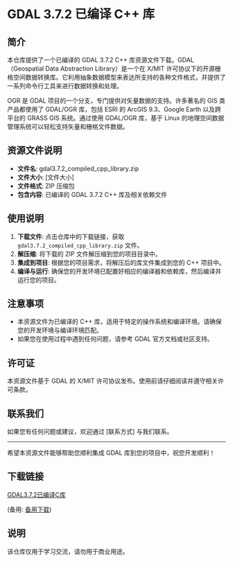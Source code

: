 # GDAL 3.7.2 已编译 C++ 库

## 简介

本仓库提供了一个已编译的 GDAL 3.7.2 C++ 库资源文件下载。GDAL（Geospatial Data Abstraction Library）是一个在 X/MIT 许可协议下的开源栅格空间数据转换库。它利用抽象数据模型来表达所支持的各种文件格式，并提供了一系列命令行工具来进行数据转换和处理。

OGR 是 GDAL 项目的一个分支，专门提供对矢量数据的支持。许多著名的 GIS 类产品都使用了 GDAL/OGR 库，包括 ESRI 的 ArcGIS 9.3、Google Earth 以及跨平台的 GRASS GIS 系统。通过使用 GDAL/OGR 库，基于 Linux 的地理空间数据管理系统可以轻松支持矢量和栅格文件数据。

## 资源文件说明

- **文件名**: gdal3.7.2_compiled_cpp_library.zip
- **文件大小**: [文件大小]
- **文件格式**: ZIP 压缩包
- **包含内容**: 已编译的 GDAL 3.7.2 C++ 库及相关依赖文件

## 使用说明

1. **下载文件**: 点击仓库中的下载链接，获取 `gdal3.7.2_compiled_cpp_library.zip` 文件。
2. **解压缩**: 将下载的 ZIP 文件解压缩到您的项目目录中。
3. **集成到项目**: 根据您的项目需求，将解压后的库文件集成到您的 C++ 项目中。
4. **编译与运行**: 确保您的开发环境已配置好相应的编译器和依赖库，然后编译并运行您的项目。

## 注意事项

- 本资源文件为已编译的 C++ 库，适用于特定的操作系统和编译环境。请确保您的开发环境与编译环境匹配。
- 如果您在使用过程中遇到任何问题，请参考 GDAL 官方文档或社区支持。

## 许可证

本资源文件基于 GDAL 的 X/MIT 许可协议发布。使用前请仔细阅读并遵守相关许可条款。

## 联系我们

如果您有任何问题或建议，欢迎通过 [联系方式] 与我们联系。

---

希望本资源文件能够帮助您顺利集成 GDAL 库到您的项目中，祝您开发顺利！

## 下载链接
[GDAL3.7.2已编译C库](https://pan.quark.cn/s/494fd3df26a7) 

(备用: [备用下载](https://pan.baidu.com/s/1843yqNATzJhNDqOPFaLAzQ?pwd=1234))

## 说明

该仓库仅用于学习交流，请勿用于商业用途。
